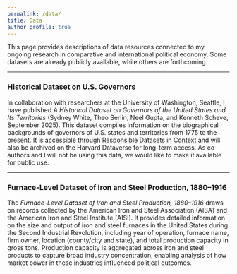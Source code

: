 ```yaml
---
permalink: /data/
title: Data
author_profile: true
---
```


This page provides descriptions of data resources connected to my ongoing research in comparative and international political economy. Some datasets are already publicly available, while others are forthcoming.  

---

### Historical Dataset on U.S. Governors  

In collaboration with researchers at the University of Washington, Seattle, I have published *A Historical Dataset on Governors of the United States and Its Territories* (Sydney White, Theo Serlin, Neel Gupta, and Kenneth Scheve, September 2025). This dataset compiles information on the biographical backgrounds of governors of U.S. states and territories from 1775 to the present. It is accessible through [Responsible Datasets in Context](https://www.responsible-datasets-in-context.com/posts/gubernatorial-bios/) and will also be archived on the Harvard Dataverse for long-term access. As co-authors and I will not be using this data, we would like to make it available for public use. 

---

### Furnace-Level Dataset of Iron and Steel Production, 1880–1916  

The *Furnace-Level Dataset of Iron and Steel Production, 1880–1916* draws on records collected by the American Iron and Steel Association (AISA) and the American Iron and Steel Institute (AISI). It provides detailed information on the size and output of iron and steel furnaces in the United States during the Second Industrial Revolution, including year of operation, furnace name, firm owner, location (county/city and state), and total production capacity in gross tons. Production capacity is aggregated across iron and steel products to capture broad industry concentration, enabling analysis of how market power in these industries influenced political outcomes.  
